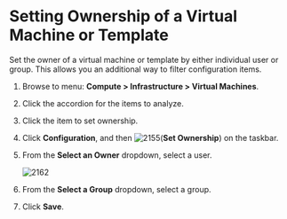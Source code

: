 # Setting Ownership of a Virtual Machine or Template

Set the owner of a virtual machine or template by either individual user
or group. This allows you an additional way to filter configuration
items.

1.  Browse to menu: **Compute > Infrastructure > Virtual Machines**.

2.  Click the accordion for the items to analyze.

3.  Click the item to set ownership.

4.  Click **Configuration**, and then
    ![2155](../images/2155.png)(**Set Ownership**) on the taskbar.

5.  From the **Select an Owner** dropdown, select a user.

    ![2162](../images/2162.png)

6.  From the **Select a Group** dropdown, select a group.

7.  Click **Save**.
